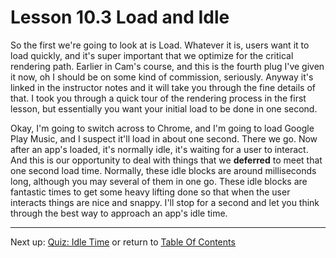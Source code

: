 # Lesson 10.3 Load and Idle

So the first we're going to look at is Load. Whatever it is, users want it to load quickly, and it's super important that we optimize for the critical rendering path. Earlier in Cam's course, and this is the fourth plug I've given it now, oh I should be on some kind of commission, seriously. Anyway it's linked in the instructor notes and it will take you through the fine details of that. I took you through a quick tour of the rendering process in the first lesson, but essentially you want your initial load to be done in one second. 

Okay, I'm going to switch across to Chrome, and I'm going to load Google Play Music, and I suspect it'll load in about one second. There we go. Now after an app's loaded, it's normally idle, it's waiting for a user to interact. And this is our opportunity to deal with things that we **deferred** to meet that one second load time. Normally, these idle blocks are around milliseconds long, although you may several of them in one go. These idle blocks are fantastic times to get some heavy lifting done so that when the user interacts things are nice and snappy. I'll stop for a second and let you think through the best way to approach an app's idle time.

- - -
Next up: [Quiz: Idle Time](ND024_Part4_Lesson10_04.md) or return to [Table Of Contents](./ND024_TableOfContents.md)
